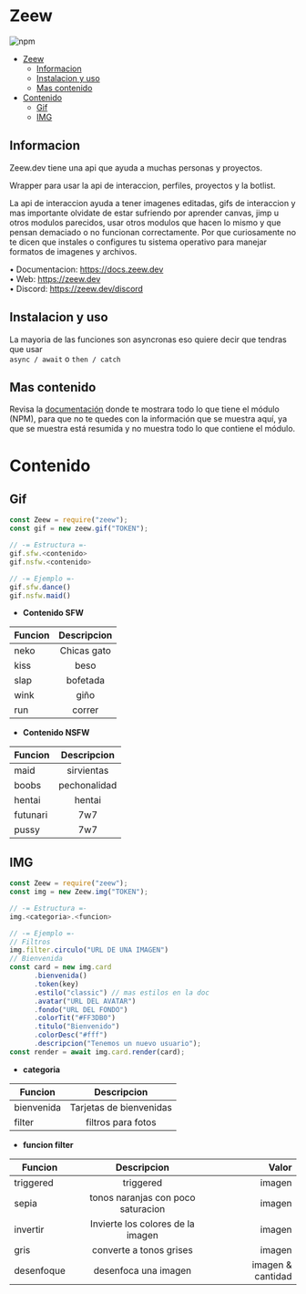 # Zeew

![npm](https://i.imgur.com/MP2bABn.png)

- [Zeew](#zeew)
  - [Informacion](#informacion)
  - [Instalacion y uso](#instalacion-y-uso)
  - [Mas contenido](#mas-contenido)
- [Contenido](#contenido)
  - [Gif](#gif)
  - [IMG](#img)

## Informacion

Zeew.dev tiene una api que ayuda a muchas personas y proyectos.

Wrapper para usar la api de interaccion, perfiles, proyectos y la botlist.

La api de interaccion ayuda a tener imagenes editadas, gifs de interaccion y mas importante
olvidate de estar sufriendo por aprender canvas, jimp u otros modulos parecidos, usar otros modulos que hacen lo mismo y que pensan demaciado o no funcionan correctamente. Por que curiosamente no te dicen que instales o configures tu sistema operativo para manejar formatos de imagenes y archivos.

• Documentacion: https://docs.zeew.dev <br>
• Web: https://zeew.dev <br>
• Discord: https://zeew.dev/discord

## Instalacion y uso

La mayoria de las funciones son asyncronas eso quiere decir que tendras que usar <br>
`async / await` o `then / catch`

## Mas contenido 
Revisa la [documentación](https://docs.zeew.dev) donde te mostrara todo lo que tiene
el módulo (NPM), para que no te quedes con la información que se muestra aquí,
ya que se muestra está resumida y no muestra todo lo que contiene el módulo.

# Contenido

## Gif

```javascript
const Zeew = require("zeew");
const gif = new zeew.gif("TOKEN");

// -= Estructura =-
gif.sfw.<contenido>
gif.nsfw.<contenido>

// -= Ejemplo =-
gif.sfw.dance()
gif.nsfw.maid()
```

- **Contenido SFW**

| Funcion | Descripcion |
| ------- | :---------: |
| neko    | Chicas gato |
| kiss    |    beso     |
| slap    |  bofetada   |
| wink    |    giño     |
| run     |   correr    |

- **Contenido NSFW**

| Funcion  | Descripcion  |
| -------- | :----------: |
| maid     |  sirvientas  |
| boobs    | pechonalidad |
| hentai   |    hentai    |
| futunari |     7w7      |
| pussy    |     7w7      |

## IMG

```javascript
const Zeew = require("zeew");
const img = new Zeew.img("TOKEN");

// -= Estructura =-
img.<categoria>.<funcion>

// -= Ejemplo =-
// Filtros
img.filter.circulo("URL DE UNA IMAGEN")
// Bienvenida
const card = new img.card
      .bienvenida()
      .token(key)
      .estilo("classic") // mas estilos en la doc
      .avatar("URL DEL AVATAR")
      .fondo("URL DEL FONDO")
      .colorTit("#FF3DB0")
      .titulo("Bienvenido")
      .colorDesc("#fff")
      .descripcion("Tenemos un nuevo usuario");
const render = await img.card.render(card);
```

- **categoria**

| Funcion    |       Descripcion       |
| ---------- | :---------------------: |
| bienvenida | Tarjetas de bienvenidas |
| filter     |   filtros para fotos    |

- **funcion filter**

| Funcion    |            Descripcion             |             Valor |
| ---------- | :--------------------------------: | ----------------: |
| triggered  |             triggered              |            imagen |
| sepia      | tonos naranjas con poco saturacion |            imagen |
| invertir   | Invierte los colores de la imagen  |            imagen |
| gris       |      converte a tonos grises       |            imagen |
| desenfoque |        desenfoca una imagen        | imagen & cantidad |